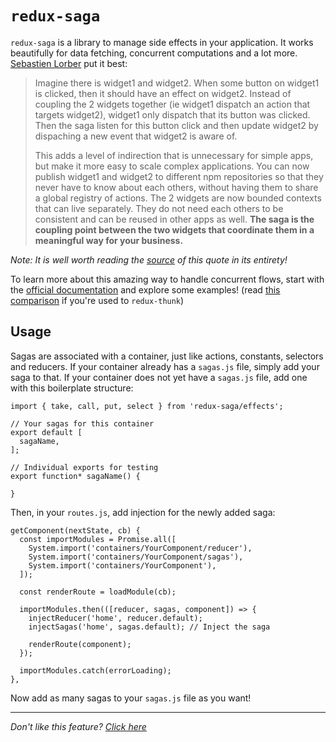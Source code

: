 # `redux-saga`

`redux-saga` is a library to manage side effects in your application. It works
beautifully for data fetching, concurrent computations and a lot more.
[Sebastien Lorber](https://twitter.com/sebastienlorber) put it best:

> Imagine there is widget1 and widget2. When some button on widget1 is clicked,
  then it should have an effect on widget2. Instead of coupling the 2 widgets
  together (ie widget1 dispatch an action that targets widget2), widget1 only
  dispatch that its button was clicked. Then the saga listen for this button
  click and then update widget2 by dispaching a new event that widget2 is aware of.
>
> This adds a level of indirection that is unnecessary for simple apps, but make
  it more easy to scale complex applications. You can now publish widget1 and
  widget2 to different npm repositories so that they never have to know about
  each others, without having them to share a global registry of actions. The 2
  widgets are now bounded contexts that can live separately. They do not need
  each others to be consistent and can be reused in other apps as well. **The saga
  is the coupling point between the two widgets that coordinate them in a
  meaningful way for your business.**

_Note: It is well worth reading the [source](https://stackoverflow.com/questions/34570758/why-do-we-need-middleware-for-async-flow-in-redux/34623840#34623840)
of this quote in its entirety!_

To learn more about this amazing way to handle concurrent flows, start with the
[official documentation](https://github.com/yelouafi/redux-saga) and explore
some examples! (read [this comparison](https://stackoverflow.com/questions/34930735/pros-cons-of-using-redux-saga-with-es6-generators-vs-redux-thunk-with-es7-async/34933395) if you're used to `redux-thunk`)

## Usage

Sagas are associated with a container, just like actions, constants, selectors
and reducers. If your container already has a `sagas.js` file, simply add your
saga to that. If your container does not yet have a `sagas.js` file, add one with
this boilerplate structure:

```JS
import { take, call, put, select } from 'redux-saga/effects';

// Your sagas for this container
export default [
  sagaName,
];

// Individual exports for testing
export function* sagaName() {

}
```

Then, in your `routes.js`, add injection for the newly added saga:

```JS
getComponent(nextState, cb) {
  const importModules = Promise.all([
    System.import('containers/YourComponent/reducer'),
    System.import('containers/YourComponent/sagas'),
    System.import('containers/YourComponent'),
  ]);

  const renderRoute = loadModule(cb);

  importModules.then(([reducer, sagas, component]) => {
    injectReducer('home', reducer.default);
    injectSagas('home', sagas.default); // Inject the saga

    renderRoute(component);
  });

  importModules.catch(errorLoading);
},
```

Now add as many sagas to your `sagas.js` file as you want!

---

_Don't like this feature? [Click here](remove.md)_
